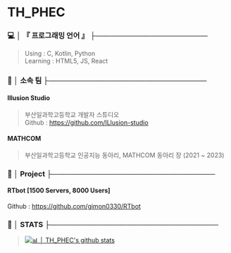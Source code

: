 # TH_PHEC
### 💻 │ 『 프로그래밍 언어 』 ├──────────────────────
> Using : C, Kotlin, Python  
> Learning : HTML5, JS, React

### 👫 │ 소속 팀 ├───────────────────────────────
#### Illusion Studio
> 부산일과학고등학교 개발자 스튜디오  
> Github : https://github.com/ILlusion-studio  
#### MATHCOM  
> 부산일과학고등학교 인공지능 동아리, MATHCOM 동아리 장 (2021 ~ 2023)

### 📩 │ Project ├────────────────────────────────
#### RTbot [1500 Servers, 8000 Users]  
Github : https://github.com/gimon0330/RTbot

### 📢 │ STATS ├─────────────────────────────────
> [![📊 │ TH_PHEC's github stats](https://github-readme-stats.vercel.app/api?username=gimon0330)](https://github.com/anuraghazra/github-readme-stats)
